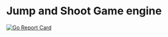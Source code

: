 # Jump and Shoot Game engine

[![Go Report Card](https://goreportcard.com/badge/github.com/MuratSs/basic-shotter-game-server)](https://goreportcard.com/report/github.com/MuratSs/basic-shotter-game-server)
